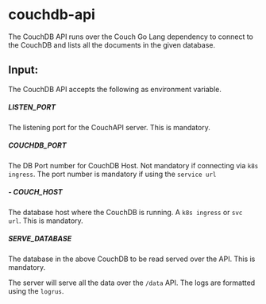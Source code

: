 # couchdb-api

The CouchDB API runs over the Couch Go Lang dependency to connect to the CouchDB and lists all the documents in the given database.

## Input:
The CouchDB API accepts the following as environment variable.

##### LISTEN_PORT
The listening port for the CouchAPI server. This is mandatory.

##### COUCHDB_PORT
The DB Port number for CouchDB Host. Not mandatory if connecting via `k8s ingress`. The port number is mandatory if using the `service url`

##### - COUCH_HOST
The database host where the CouchDB is running. A `k8s ingress` or `svc url`. This is mandatory.

##### SERVE_DATABASE
The database in the above CouchDB to be read served over the API. This is mandatory.

The server will serve all the data over the `/data` API. The logs are formatted using the `logrus`.

